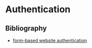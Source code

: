 # Authentication

## Bibliography

* [form-based website authentication](https://stackoverflow.com/questions/549/the-definitive-guide-to-form-based-website-authentication)
